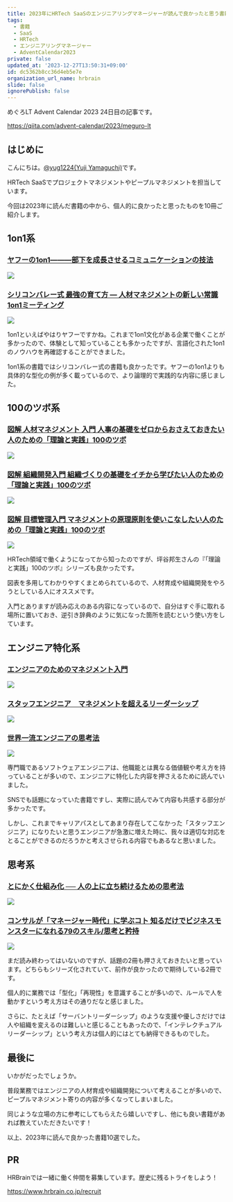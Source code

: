 ```yaml
---
title: 2023年にHRTech SaaSのエンジニアリングマネージャーが読んで良かったと思う書籍10選
tags:
  - 書籍
  - SaaS
  - HRTech
  - エンジニアリングマネージャー
  - AdventCalendar2023
private: false
updated_at: '2023-12-27T13:50:31+09:00'
id: dc5362b8cc36d4eb5e7e
organization_url_name: hrbrain
slide: false
ignorePublish: false
---
```


めぐろLT Advent Calendar 2023 24日目の記事です。

https://qiita.com/advent-calendar/2023/meguro-lt

## はじめに

こんにちは。[@yug1224(Yuji Yamaguchi)](https://x.com/yug1224)です。

HRTech SaaSでプロジェクトマネジメントやピープルマネジメントを担当しています。

今回は2023年に読んだ書籍の中から、個人的に良かったと思ったものを10冊ご紹介します。

## 1on1系

### [ヤフーの1on1―――部下を成長させるコミュニケーションの技法](https://www.amazon.co.jp/gp/product/4478069786)

<a href="https://www.amazon.co.jp/gp/product/4478069786" target="_blank"><img border="0" src="//ws-fe.amazon-adsystem.com/widgets/q?_encoding=UTF8&ASIN=4478069786&Format=_SL250_&ID=AsinImage&MarketPlace=JP&ServiceVersion=20070822&WS=1&language=ja_JP" ></a>

### [シリコンバレー式 最強の育て方 ― 人材マネジメントの新しい常識 1on1ミーティング](https://www.amazon.co.jp/gp/product/4761272864)

<a href="https://www.amazon.co.jp/gp/product/4761272864" target="_blank"><img border="0" src="//ws-fe.amazon-adsystem.com/widgets/q?_encoding=UTF8&ASIN=4761272864&Format=_SL250_&ID=AsinImage&MarketPlace=JP&ServiceVersion=20070822&WS=1&language=ja_JP" ></a>

1on1といえばやはりヤフーですかね。これまで1on1文化がある企業で働くことが多かったので、体験として知っていることも多かったですが、言語化された1on1のノウハウを再確認することができました。

1on1系の書籍ではシリコンバレー式の書籍も良かったです。ヤフーの1on1よりも具体的な型化の例が多く載っているので、より論理的で実践的な内容に感じました。

## 100のツボ系

### [図解 人材マネジメント 入門 人事の基礎をゼロからおさえておきたい人のための「理論と実践」100のツボ](https://www.amazon.co.jp/gp/product/4799326120)

<a href="https://www.amazon.co.jp/gp/product/4799326120" target="_blank"><img border="0" src="//ws-fe.amazon-adsystem.com/widgets/q?_encoding=UTF8&ASIN=4799326120&Format=_SL250_&ID=AsinImage&MarketPlace=JP&ServiceVersion=20070822&WS=1&language=ja_JP" ></a>

### [図解 組織開発入門 組織づくりの基礎をイチから学びたい人のための「理論と実践」100のツボ](https://www.amazon.co.jp/gp/product/4799328247)

<a href="https://www.amazon.co.jp/gp/product/4799328247" target="_blank"><img border="0" src="//ws-fe.amazon-adsystem.com/widgets/q?_encoding=UTF8&ASIN=4799328247&Format=_SL250_&ID=AsinImage&MarketPlace=JP&ServiceVersion=20070822&WS=1&language=ja_JP" ></a>

### [図解 目標管理入門 マネジメントの原理原則を使いこなしたい人のための「理論と実践」100のツボ](https://www.amazon.co.jp/gp/product/4799329421)

<a href="https://www.amazon.co.jp/gp/product/4799329421" target="_blank"><img border="0" src="//ws-fe.amazon-adsystem.com/widgets/q?_encoding=UTF8&ASIN=4799329421&Format=_SL250_&ID=AsinImage&MarketPlace=JP&ServiceVersion=20070822&WS=1&language=ja_JP" ></a>

HRTech領域で働くようになってから知ったのですが、坪谷邦生さんの『「理論と実践」100のツボ』シリーズも良かったです。

図表を多用してわかりやすくまとめられているので、人材育成や組織開発をやろうとしている人にオススメです。

入門とありますが読み応えのある内容になっているので、自分はすぐ手に取れる場所に置いておき、逆引き辞典のように気になった箇所を読むという使い方をしています。

## エンジニア特化系

### [エンジニアのためのマネジメント入門](https://www.amazon.co.jp/gp/product/4297133342)

<a href="https://www.amazon.co.jp/gp/product/4297133342" target="_blank"><img border="0" src="//ws-fe.amazon-adsystem.com/widgets/q?_encoding=UTF8&ASIN=4297133342&Format=_SL250_&ID=AsinImage&MarketPlace=JP&ServiceVersion=20070822&WS=1&language=ja_JP" ></a>

### [スタッフエンジニア　マネジメントを超えるリーダーシップ](https://www.amazon.co.jp/gp/product/429607055X)

<a href="https://www.amazon.co.jp/gp/product/429607055X" target="_blank"><img border="0" src="//ws-fe.amazon-adsystem.com/widgets/q?_encoding=UTF8&ASIN=429607055X&Format=_SL250_&ID=AsinImage&MarketPlace=JP&ServiceVersion=20070822&WS=1&language=ja_JP" ></a>

### [世界一流エンジニアの思考法](https://www.amazon.co.jp/dp/4163917683)

<a href="https://www.amazon.co.jp/dp/4163917683" target="_blank"><img border="0" src="//ws-fe.amazon-adsystem.com/widgets/q?_encoding=UTF8&ASIN=4163917683&Format=_SL250_&ID=AsinImage&MarketPlace=JP&ServiceVersion=20070822&WS=1&language=ja_JP" ></a>

専門職であるソフトウェアエンジニアは、他職能とは異なる価値観や考え方を持っていることが多いので、エンジニアに特化した内容を押さえるために読んでいました。

SNSでも話題になっていた書籍ですし、実際に読んでみて内容も共感する部分が多かったです。

しかし、これまでキャリアパスとしてあまり存在してこなかった「スタッフエンジニア」になりたいと思うエンジニアが急激に増えた時に、我々は適切な対応をとることができるのだろうかと考えさせられる内容でもあるなと思いました。

## 思考系

### [とにかく仕組み化 ── 人の上に立ち続けるための思考法](https://www.amazon.co.jp/dp/4478117748)

<a href="https://www.amazon.co.jp/dp/4478117748" target="_blank"><img border="0" src="//ws-fe.amazon-adsystem.com/widgets/q?_encoding=UTF8&ASIN=4478117748&Format=_SL250_&ID=AsinImage&MarketPlace=JP&ServiceVersion=20070822&WS=1&language=ja_JP" ></a>

### [コンサルが「マネージャー時代」に学ぶコト 知るだけでビジネスモンスターになれる79のスキル/思考と矜持](https://www.amazon.co.jp/dp/480261439X)

<a href="https://www.amazon.co.jp/dp/480261439X" target="_blank"><img border="0" src="//ws-fe.amazon-adsystem.com/widgets/q?_encoding=UTF8&ASIN=480261439X&Format=_SL250_&ID=AsinImage&MarketPlace=JP&ServiceVersion=20070822&WS=1&language=ja_JP" ></a>

まだ読み終わってはいないのですが、話題の2冊も押さえておきたいと思っています。どちらもシリーズ化されていて、前作が良かったので期待している2冊です。

個人的に業務では「型化」「再現性」を意識することが多いので、ルールで人を動かすという考え方はその通りだなと感じました。

さらに、たとえば「サーバントリーダーシップ」のような支援や優しさだけでは人や組織を変えるのは難しいと感じることもあったので、「インテレクチュアルリーダーシップ」という考え方は個人的にはとても納得できるものでした。

## 最後に

いかがだったでしょうか。

普段業務ではエンジニアの人材育成や組織開発について考えることが多いので、ピープルマネジメント寄りの内容が多くなってしまいました。

同じような立場の方に参考にしてもらえたら嬉しいですし、他にも良い書籍があれば教えていただきたいです！

以上、2023年に読んで良かった書籍10選でした。

## PR

HRBrainでは一緒に働く仲間を募集しています。歴史に残るトライをしよう！

https://www.hrbrain.co.jp/recruit
